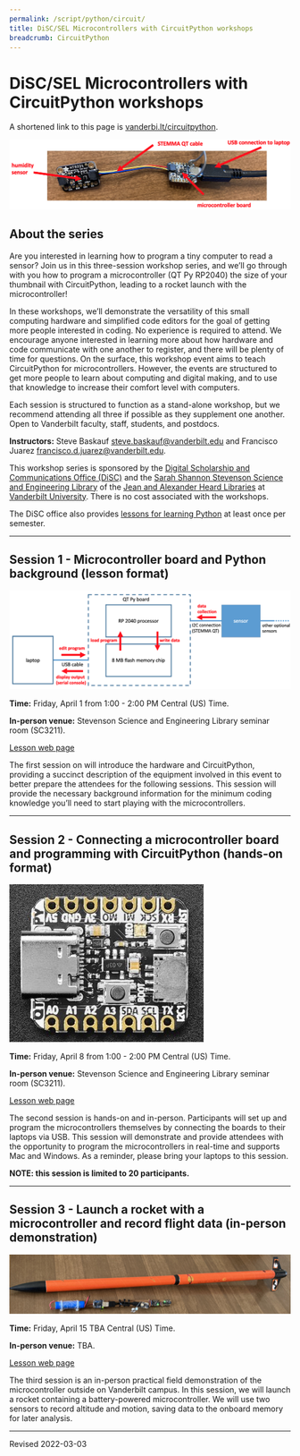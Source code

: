 ```yaml
---
permalink: /script/python/circuit/
title: DiSC/SEL Microcontrollers with CircuitPython workshops
breadcrumb: CircuitPython
---
```


# DiSC/SEL Microcontrollers with CircuitPython workshops

A shortened link to this page is [vanderbi.lt/circuitpython](http://vanderbi.lt/circuitpython).

![QT Py RP2040 and humidity sensor](images/qt_py_sensor.png)

## About the series

Are you interested in learning how to program a tiny computer to read a sensor? Join us in this three-session workshop series, and we’ll go through with you how to program a microcontroller (QT Py RP2040) the size of your thumbnail with CircuitPython, leading to a rocket launch with the microcontroller! 

In these workshops, we’ll demonstrate the versatility of this small computing hardware and simplified code editors for the goal of getting more people interested in coding. No experience is required to attend. We encourage anyone interested in learning more about how hardware and code communicate with one another to register, and there will be plenty of time for questions. On the surface, this workshop event aims to teach CircuitPython for microcontrollers. However, the events are structured to get more people to learn about computing and digital making, and to use that knowledge to increase their comfort level with computers. 

Each session is structured to function as a stand-alone workshop, but we recommend attending all three if possible as they supplement one another. Open to Vanderbilt faculty, staff, students, and postdocs. 

**Instructors:** Steve Baskauf [steve.baskauf@vanderbilt.edu](mailto:steve.baskauf@vanderbilt.edu) and Francisco Juarez [francisco.d.juarez@vanderbilt.edu](mailto:francisco.d.juarez@vanderbilt.edu).

This workshop series is sponsored by the [Digital Scholarship and Communications Office (DiSC)](https://www.library.vanderbilt.edu/scholarly/) and the [Sarah Shannon Stevenson Science and Engineering Library](https://www.library.vanderbilt.edu/science/) of the [Jean and Alexander Heard Libraries](https://www.library.vanderbilt.edu/) at [Vanderbilt University](https://www.vanderbilt.edu/). There is no cost associated with the workshops.

The DiSC office also provides [lessons for learning Python](http://vanderbi.lt/py) at least once per semester.

----

## Session 1 - Microcontroller board and Python background (lesson format)

![QT Py system architecture](images/qt_py_diagram.png)

**Time:** Friday, April 1 from 1:00 - 2:00 PM Central (US) Time. 

**In-person venue:** Stevenson Science and Engineering Library seminar room (SC3211). 

[Lesson web page](../codegraf/038/)

The first session on will introduce the hardware and CircuitPython, providing a succinct description of the equipment involved in this event to better prepare the attendees for the following sessions. This session will provide the necessary background information for the minimum coding knowledge you’ll need to start playing with the microcontrollers.  

----

## Session 2 - Connecting a microcontroller board and programming with CircuitPython (hands-on format)

![QT Py system architecture](images/qt_py_board.jpg)

**Time:** Friday, April 8 from 1:00 - 2:00 PM Central (US) Time. 

**In-person venue:** Stevenson Science and Engineering Library seminar room (SC3211). 

[Lesson web page](../codegraf/039/)

The second session is hands-on and in-person. Participants will set up and program the microcontrollers themselves by connecting the boards to their laptops via USB. This session will demonstrate and provide attendees with the opportunity to program the microcontrollers in real-time and supports Mac and Windows. As a reminder, please bring your laptops to this session. 

**NOTE: this session is limited to 20 participants.**

----

## Session 3 - Launch a rocket with a microcontroller and record flight data (in-person demonstration)

![model rocket with microcontroller and sensors](images/rocket_sensors.jpg)

**Time:** Friday, April 15 TBA Central (US) Time. 

**In-person venue:** TBA. 

[Lesson web page](../codegraf/040/)

The third session is an in-person practical field demonstration of the microcontroller outside on Vanderbilt campus. In this session, we will launch a rocket containing a battery-powered microcontroller. We will use two sensors to record altitude and motion, saving data to the onboard memory for later analysis.

----
Revised 2022-03-03
